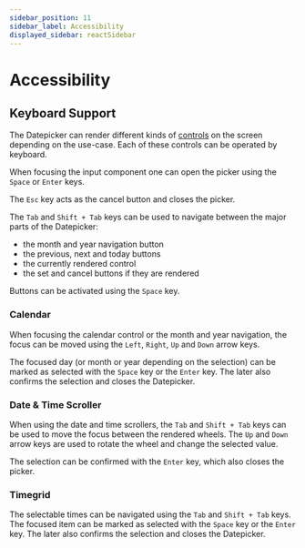 ```yaml
---
sidebar_position: 11
sidebar_label: Accessibility
displayed_sidebar: reactSidebar
---
```


# Accessibility

## Keyboard Support

The Datepicker can render different kinds of [controls](./controls) on the screen depending on the use-case. Each of these controls can be operated by keyboard.

When focusing the input component one can open the picker using the `Space` or `Enter` keys.

The `Esc` key acts as the cancel button and closes the picker.

The `Tab` and `Shift + Tab` keys can be used to navigate between the major parts of the Datepicker:
* the month and year navigation button
* the previous, next and today buttons
* the currently rendered control
* the set and cancel buttons if they are rendered

Buttons can be activated using the `Space` key.

### Calendar

When focusing the calendar control or the month and year navigation, the focus can be moved using the `Left`, `Right`, `Up` and `Down` arrow keys.

The focused day (or month or year depending on the selection) can be marked as selected with the `Space` key or the `Enter` key. The later also confirms the selection and closes the Datepicker.

### Date & Time Scroller

When using the date and time scrollers, the `Tab` and `Shift + Tab` keys can be used to move the focus between the rendered wheels. The `Up` and `Down` arrow keys are used to rotate the wheel and change the selected value.

The selection can be confirmed with the `Enter` key, which also closes the picker.

### Timegrid

The selectable times can be navigated using the `Tab` and `Shift + Tab` keys. The focused item can be marked as selected with the `Space` key or the `Enter` key. The later also confirms the selection and closes the Datepicker.